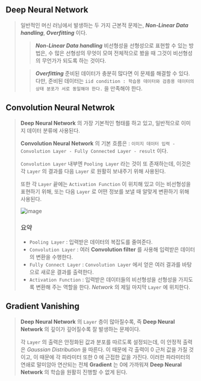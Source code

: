 ## Deep Neural Network
> 일반적인 머신 러닝에서 발생하는 두 가지 근본적 문제는, ***Non-Linear Data handling***, ***Overfitting*** 이다.
> > ***Non-Linear Data handling***
> > 비선형성을 선형성으로 표현할 수 있는 방법은, 수 많은 선형성의 무엇이 모여 전체적으로 봤을 때 그것이 비선형성의 무언가가 되도록 하는 것이다.
> 
> > ***Overfitting***
> > 준비된 데이터가 충분히 많다면 이 문제를 해결할 수 있다. 다만, 준비된 데이터는 `iid condition : 학습용 데이터와 검증용 데이터의 상태 분포가 서로 동일해야 한다.` 을 만족해야 한다.

## Convolution Neural Netwrok
> **Deep Neural Network** 의 가장 기본적인 형태를 하고 있고, 일반적으로 이미지 데이터 분류에 사용된다.
>
> **Convolution Neural Network** 의 기본 흐름은 : `이미지 데이터 입력 - Convolution Layer - Fully Connected Layer - result` 이다.
>
> `Convolution Layer` 내부엔 `Pooling Layer` 라는 것이 또 존재하는데, 이것은 각 `Layer` 의 결과를 다음 `Layer` 로 원활히 보내주기 위해 사용된다.
>
> 또한 각 `Layer` 끝에는 `Activation Function` 이 위치해 있고 이는 비선형성을 표현하기 위해, 또는 다음 `Layer` 로 어떤 정보를 보낼 때 알맞게 변환하기 위해 사용된다.
>
> ![image](https://github.com/user-attachments/assets/184b6934-0d3a-4e47-9523-d85cfd6a639b)
>
> ### 요약
> - `Pooling Layer` : 입력받은 데이터의 복잡도를 줄여준다.
> - `Convolution Layer` : 여러 **Convolution filter** 를 사용해 입력받은 데이터의 변환을 수행한다.
> - `Fully Connect Layer` : `Convolution Layer` 에서 얻은 여러 결과를 바탕으로 새로운 결과를 출력한다.
> - `Activation Function` : 입력받은 데이터들의 비선형성을 선형성을 가지도록 변환해 주는 역할을 한다. *Network* 의 제일 마지막 `Layer` 에 위치한다.

## Gradient Vanishing
> **Deep Neural Network** 의 `Layer` 층이 많아질수록, 즉 **Deep Neural Network** 의 깊이가 깊어질수록 잘 발생하는 문제이다. 
>
> 각 `Layer` 의 출력은 안정화된 값과 분포를 따르도록 설정되는데, 이 안정적 출력은 *Gaussian Distribution* 을 따른다. 이 때문에 각 출력이 $0$ 근처 값을 가질 것이고, 이 때문에 각 파라미터 또한 $0$ 에 근접한 값을 가진다. 이러한 파라미터의 연쇄로 말미암아 연산되는 전체 **Gradient** 는 0에 가까워져 **Deep Neural Network** 의 학습을 원활히 진행할 수 없게 된다.
